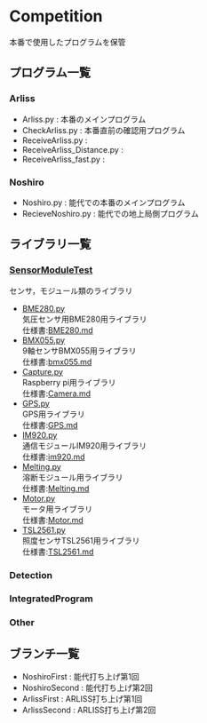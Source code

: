 # Competition
本番で使用したプログラムを保管  

## プログラム一覧
### Arliss
- Arliss.py : 本番のメインプログラム
- CheckArliss.py : 本番直前の確認用プログラム
- ReceiveArliss.py : 
- ReceiveArliss_Distance.py : 
- ReceiveArliss_fast.py : 

### Noshiro
- Noshiro.py : 能代での本番のメインプログラム
- RecieveNoshiro.py : 能代での地上局側プログラム

## ライブラリ一覧
### [SensorModuleTest](https://github.com/cansat2019kimuralab/SensorModuleTest)
センサ，モジュール類のライブラリ  
- [BME280.py](https://github.com/cansat2019kimuralab/SensorModuleTest/blob/master/BME280/BME280.py)  
気圧センサ用BME280用ライブラリ  
仕様書:[BME280.md](https://github.com/cansat2019kimuralab/SensorModuleTest/blob/master/BME280/BME280.md)
- [BMX055.py](https://github.com/cansat2019kimuralab/SensorModuleTest/blob/master/BMX055/BMX055.py)  
9軸センサBMX055用ライブラリ  
仕様書:[bmx055.md](https://github.com/cansat2019kimuralab/SensorModuleTest/blob/master/BMX055/bmx055.md)
- [Capture.py](https://github.com/cansat2019kimuralab/SensorModuleTest/blob/master/Camera/Capture.py)  
Raspberry pi用ライブラリ  
仕様書:[Camera.md](https://github.com/cansat2019kimuralab/SensorModuleTest/blob/master/Camera/Camera.md)
- [GPS.py](https://github.com/cansat2019kimuralab/SensorModuleTest/blob/master/GPS/GPS.py)  
GPS用ライブラリ  
仕様書:[GPS.md](https://github.com/cansat2019kimuralab/SensorModuleTest/blob/master/GPS/GPS.md)
- [IM920.py](https://github.com/cansat2019kimuralab/SensorModuleTest/blob/master/IM920/IM920.py)  
通信モジュールIM920用ライブラリ  
仕様書:[im920.md](https://github.com/cansat2019kimuralab/SensorModuleTest/blob/master/IM920/im920.md)
- [Melting.py](https://github.com/cansat2019kimuralab/SensorModuleTest/blob/master/Melting/Melting.py)  
溶断モジュール用ライブラリ  
仕様書:[Melting.md](https://github.com/cansat2019kimuralab/SensorModuleTest/blob/master/Melting/Melting.md)
- [Motor.py](https://github.com/cansat2019kimuralab/SensorModuleTest/blob/master/Motor/Motor.py)  
モータ用ライブラリ  
仕様書:[Motor.md](https://github.com/cansat2019kimuralab/SensorModuleTest/blob/master/Motor/Motor.md)  
- [TSL2561.py](https://github.com/cansat2019kimuralab/SensorModuleTest/blob/master/TSL2561/TSL2561.py)  
照度センサTSL2561用ライブラリ  
仕様書:[TSL2561.md](https://github.com/cansat2019kimuralab/SensorModuleTest/blob/master/TSL2561/TSL2561.md)

### Detection

### IntegratedProgram



### Other

## ブランチ一覧
- NoshiroFirst : 能代打ち上げ第1回
- NoshiroSecond : 能代打ち上げ第2回
- ArlissFirst : ARLISS打ち上げ第1回
- ArlissSecond : ARLISS打ち上げ第2回
